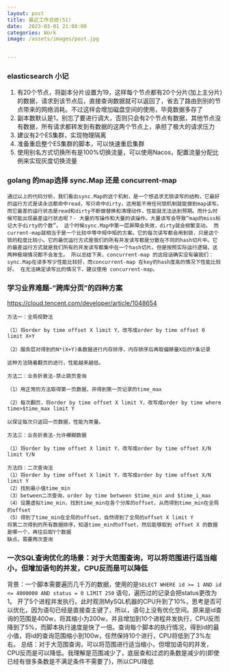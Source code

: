 ```yaml
---
layout: post
title: 最近工作总结(51)
date:  2023-03-01 21:00:00
categories: Work
image: /assets/images/post.jpg


---
```


### ​elasticsearch 小记

1. 有20个节点，将副本分片设置为19，这样每个节点都有20个分片(加上主分片)的数据，请求到该节点后，直接查询数据就可以返回了，省去了路由到别的节点带来的网络消耗。不过这样会增加磁盘空间的使用，毕竟数据多存了
2. 副本数默认是1，别忘了要进行调大，否则只会有2个节点有数据，其他节点没有数据，所有请求都转发到有数据的这两个节点上，承担了极大的请求压力
3. 建议有2个ES集群，实现物理隔离
4. 准备重启整个ES集群的脚本，可以快速重启集群
5. 使用别名方式切换所有是100%切换流量，可以使用Nacos，配置流量分配比例来实现灰度切换流量


### golang 的map选择 sync.Map 还是 concurrent-map

```
通过以上的代码分析，我们看出sync.Map的这个机制，是一个想追求无锁读写的结构，它最好的运行方式是读永远都命中read，写只命中dirty，这用能不用任何锁机制就能做到map读写。而它最差的运行状态是read和dirty不断做替换和清理动作，性能就无法达到预期。而什么时候可能出现最差运行状态呢？- 大量的写操作和大量的读操作。大量读写会导致“map的miss标记大于dirty的个数”。 这个时候sync.Map中第一层屏障会失效，dirty就会频繁变动。 而current-map就相当于是一个比较中等中规中矩的方案。它的每次读写都会用到锁，只是这个锁的粒度比较小。它的最优运行方式是我们的所有并发读写都是分散在不同的hash切片中。它的最差运行方式就是我们所有的并发读写都集中在一个hash切片。但是按照实际运行逻辑，这两种极端情况都不会发生。 所以总结下来，concurrent-map 的这段话确实没有骗我们： sync.Map在读多写少性能比较好，而concurrent-map 在key的hash度高的情况下性能比较好。 在无法确定读写比的情况下，建议使用 concurrent-map。
```


### 学习业界难题-“跨库分页”的四种方案

https://cloud.tencent.com/developer/article/1048654

```
方法一：全局视野法

（1）将order by time offset X limit Y，改写成order by time offset 0 limit X+Y

（2）服务层对得到的N*(X+Y)条数据进行内存排序，内存排序后再取偏移量X后的Y条记录

这种方法随着翻页的进行，性能越来越低。

方法二：业务折衷法-禁止跳页查询

（1）用正常的方法取得第一页数据，并得到第一页记录的time_max

（2）每次翻页，将order by time offset X limit Y，改写成order by time where time>$time_max limit Y

以保证每次只返回一页数据，性能为常量。

方法三：业务折衷法-允许模糊数据

（1）将order by time offset X limit Y，改写成order by time offset X/N limit Y/N

方法四：二次查询法
（1）将order by time offset X limit Y，改写成order by time offset X/N limit Y
（2）找到最小值time_min
（3）between二次查询，order by time between $time_min and $time_i_max
（4）设置虚拟time_min，找到time_min在各个分库的offset，从而得到time_min在全局的offset
（5）得到了time_min在全局的offset，自然得到了全局的offset X limit Y
将第二次得到的所有数据排序，知道time_min的offset，然后能够取到 offset X 的数据是哪一个，再往后取Y个数据
缺点，需要两次查询
```

### 一次SQL查询优化的场景：对于大范围查询，可以将范围进行适当缩小，但增加语句的并发，CPU反而是可以降低
背景：一个脚本需要遍历几千万的数据，使用的是`SELECT WHERE id >= 1 AND id <= 4000000 AND status = 0 LIMIT 250` 语句，遍历过的记录会把status更改为1。
开了5个进程并发执行。此时观测MySQL机器的CPU升到了10%，思考是否可以优化，因为语句已经是直接查主键了，所以，语句上没有优化空间。原来是id查询的范围是400w，将其缩小为200w，并且增加到10个进程并发执行，CPU反而降到了5%，而脚本执行速度是快了一倍。查询每个脚本的执行情况，得到id的最小值，将id的查询范围缩小到100w，任然保持10个进行，CPU将低到了3%左右。
总结：对于大范围查询，可以将范围进行适当缩小，但增加语句的并发，CPU反而是可以降低。我理解是范围减少了，底层查和过滤的条数是减少的(即使已经有很多条数是不满足条件不需要了)，所以CPU降低